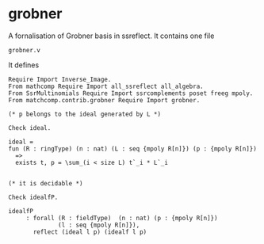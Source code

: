 # grobner
A fornalisation of Grobner basis in ssreflect.
It contains one file

``grobner.v``

It defines 

```
Require Import Inverse_Image.
From mathcomp Require Import all_ssreflect all_algebra.
From SsrMultinomials Require Import ssrcomplements poset freeg mpoly.
From matchcomp.contrib.grobner Require Import grobner.

(* p belongs to the ideal generated by L *)

Check ideal.

ideal = 
fun (R : ringType) (n : nat) (L : seq {mpoly R[n]}) (p : {mpoly R[n]})
  =>
  exists t, p = \sum_(i < size L) t`_i * L`_i


(* it is decidable *)

Check idealfP.

idealfP
     : forall (R : fieldType)  (n : nat) (p : {mpoly R[n]})
              (l : seq {mpoly R[n]}),
       reflect (ideal l p) (idealf l p)
```
